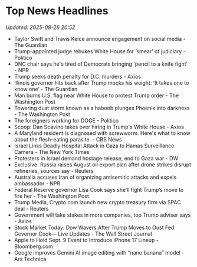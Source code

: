 # Top News Headlines

_Updated: 2025-08-26 20:52_

- Taylor Swift and Travis Kelce announce engagement on social media - The Guardian
- Trump-appointed judge rebukes White House for ‘smear’ of judiciary - Politico
- DNC chair says he's tired of Democrats bringing 'pencil to a knife fight' - NPR
- Trump seeks death penalty for D.C. murders - Axios
- Illinois governor hits back after Trump mocks his weight: ‘It takes one to know one’ - The Guardian
- Man burns U.S. flag near White House to protest Trump order - The Washington Post
- Towering dust storm known as a haboob plunges Phoenix into darkness - The Washington Post
- The foreigners working for DOGE - Politico
- Scoop: Dan Scavino takes over hiring in Trump's White House - Axios
- A Maryland resident is diagnosed with screwworm. Here's what to know about the flesh-eating parasite. - CBS News
- Israel Links Deadly Hospital Attack in Gaza to Hamas Surveillance Camera - The New York Times
- Protesters in Israel demand hostage release, end to Gaza war - DW
- Exclusive: Russia raises August oil export plan after drone strikes disrupt refineries, sources say - Reuters
- Australia accuses Iran of organizing antisemitic attacks and expels ambassador - NPR
- Federal Reserve governor Lisa Cook says she’ll fight Trump’s move to fire her - The Washington Post
- Trump Media, Crypto.com launch new crypto treasury firm via SPAC deal - Reuters
- Government will take stakes in more companies, top Trump adviser says - Axios
- Stock Market Today: Dow Wavers After Trump Moves to Oust Fed Governor Cook— Live Updates - The Wall Street Journal
- Apple to Hold Sept. 9 Event to Introduce iPhone 17 Lineup - Bloomberg.com
- Google improves Gemini AI image editing with “nano banana” model - Ars Technica